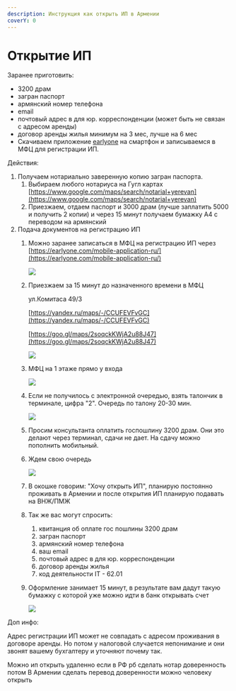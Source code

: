 ```yaml
---
description: Инструкция как открыть ИП в Армении
coverY: 0
---
```


# Открытие ИП

Заранее приготовить:

* 3200 драм
* загран паспорт
* армянский номер телефона
* email
* почтовый адрес в для юр. корреспонденции (может быть не связан с адресом аренды)
* договор аренды жилья минимум на 3 мес, лучше на 6 мес
* Скачиваем приложение [earlyone](https://earlyone.com/mobile-application-ru/) на смартфон и записываемся в МФЦ для регистрации ИП.

Действия:

1. Получаем нотариально заверенную копию загран паспорта.
   1. Выбираем любого нотариуса на Гугл картах [https://www.google.com/maps/search/notarial+yerevan](https://www.google.com/maps/search/notarial+yerevan)
   2. Приезжаем, отдаем паспорт и 3000 драм (лучше заплатить 5000 и получить 2 копии) и через 15 минут получаем бумажку А4 с переводом на армянский
2. Подача документов на регистрацию ИП
   1.  Можно заранее записаться в МФЦ на регистрацию ИП через [https://earlyone.com/mobile-application-ru/](https://earlyone.com/mobile-application-ru/)

       ![](.gitbook/assets/IMG\_6225.PNG)
   2.  Приезжаем за 15 минут до назначенного времени в МФЦ

       ул.Комитаса 49/3

       [https://yandex.ru/maps/-/CCUFEVFvGC](https://yandex.ru/maps/-/CCUFEVFvGC)

       [https://goo.gl/maps/2soqckKWjA2u88J47](https://goo.gl/maps/2soqckKWjA2u88J47)

       ![](.gitbook/assets/IMG\_6221.jpeg)
   3.  МФЦ на 1 этаже прямо у входа

       ![](.gitbook/assets/IMG\_6220.jpeg)
   4.  Если не получилось с электронной очередью, взять талончик в терминале, цифра  "2". Очередь по талону 20-30 мин.

       ![](.gitbook/assets/IMG\_6224.jpeg)
   5. Просим консультанта оплатить госпошлину 3200 драм. Они это делают через терминал, сдачи не дает. На сдачу можно пополнить мобильный.
   6.  Ждем свою очередь

       ![](.gitbook/assets/IMG\_6223.jpeg)
   7. В окошке говорим: "Хочу открыть ИП", планирую постоянно проживать в Армении и  после открытия ИП планирую подавать на ВНЖ/ПМЖ
   8. Так же вас могут спросить:
      1. квитанция об оплате гос пошлины 3200 драм
      2. загран паспорт
      3. армянский номер телефона
      4. ваш email
      5. почтовый адрес в для юр. корреспонденции
      6. договор аренды жилья
      7. код деятельности IT - 62.01
   9.  Оформление занимает 15 минут, в результате вам дадут такую бумажку с которой уже можно идти в банк открывать счет

       ![](.gitbook/assets/IMG\_6226.jpeg)



Доп инфо:

Адрес регистрации ИП может не совпадать с адресом проживания в договоре аренды. Но потом у налоговой случается непонимание и они звонят вашему бухгалтеру и уточняют почему так.

Можно ип открыть удаленно если в РФ рб сделать нотар доверенность потом В Армении сделать перевод доверенности можно человеку открыть

